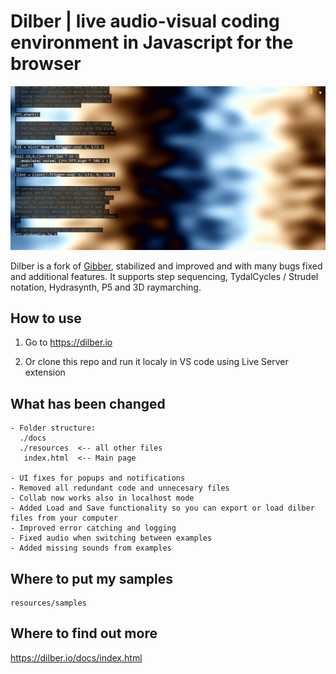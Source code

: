 # Dilber | live audio-visual coding environment in Javascript for the browser
![demo](resources/images/demo.png)

Dilber is a fork of [Gibber](https://github.com/gibber-cc/gibber), stabilized and improved and with many bugs fixed and additional features.
It supports step sequencing, TydalCycles / Strudel notation, Hydrasynth, P5 and 3D raymarching.

## How to use
1. Go to https://dilber.io

2. Or clone this repo and run it localy in VS code using Live Server extension


## What has been changed
```
- Folder structure:
  ./docs
  ./resources  <-- all other files
   index.html  <-- Main page

- UI fixes for popups and notifications
- Removed all redundant code and unnecesary files
- Collab now works also in localhost mode
- Added Load and Save functionality so you can export or load dilber files from your computer
- Improved error catching and logging
- Fixed audio when switching between examples
- Added missing sounds from examples
```

## Where to put my samples
```
resources/samples
```

## Where to find out more

https://dilber.io/docs/index.html
